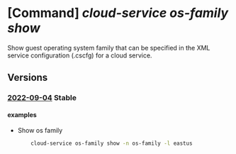 # [Command] _cloud-service os-family show_

Show guest operating system family that can be specified in the XML service configuration (.cscfg) for a cloud service.

## Versions

### [2022-09-04](/Resources/mgmt-plane/L3N1YnNjcmlwdGlvbnMve30vcHJvdmlkZXJzL21pY3Jvc29mdC5jb21wdXRlL2xvY2F0aW9ucy97fS9jbG91ZHNlcnZpY2Vvc2ZhbWlsaWVzL3t9/2022-09-04.xml) **Stable**

<!-- mgmt-plane /subscriptions/{}/providers/microsoft.compute/locations/{}/cloudserviceosfamilies/{} 2022-09-04 -->

#### examples

- Show os family
    ```bash
        cloud-service os-family show -n os-family -l eastus
    ```
